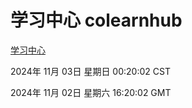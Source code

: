 # 学习中心 colearnhub
[学习中心](http://219.139.197.74:56308/colearnhub/)

2024年 11月 03日 星期日 00:20:02 CST

2024年 11月 02日 星期六 16:20:02 GMT
